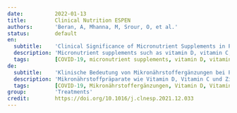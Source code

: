 ```yaml
---
date:          2022-01-13
title:         Clinical Nutrition ESPEN
authors:       'Beran, A, Mhanna, M, Srour, O, et al.'
status:        default
en:
  subtitle:    'Clinical Significance of Micronutrient Supplements in Patients with Coronavirus Disease 2019: A Comprehensive Systematic Review and Meta-Analysis'
  description: 'Micronutrient supplements such as vitamin D, vitamin C, and zinc have been used in managing viral illnesses. However, the clinical significance of these individual micronutrients in patients with Coronavirus disease 2019 (COVID-19) remains unclear. We conducted this meta-analysis to provide a quantitative assessment of the clinical significance of these individual micronutrients in COVID-19. We performed a comprehensive literature search using MEDLINE, Embase, and Cochrane databases through December 5th, 2021. All individual micronutrients reported by ≥3 studies and compared with standard-of-care (SOC) were included. The primary outcome was mortality. The secondary outcomes were intubation rate and length of hospital stay (LOS). Pooled risk ratios (RR) and mean difference (MD) with corresponding 95% confidence intervals (CI) were calculated using the random-effects model. We identified 26 studies (10 randomized controlled trials and 16 observational studies) involving 5633 COVID-19 patients that compared three individual micronutrient supplements (vitamin C, vitamin D, and zinc) with SOC. Nine studies evaluated vitamin C in 1488 patients (605 in vitamin C and 883 in SOC). Vitamin C supplementation had no significant effect on mortality, intubation rate, or LOS. Fourteen studies assessed the impact of vitamin D on mortality among 3497 patients (927 in vitamin D and 2570 in SOC). Vitamin D did not reduce mortality but reduced intubation rate and LOS. Subgroup analysis showed that vitamin D supplementation was not associated with a mortality benefit in patients receiving vitamin D pre or post COVID-19 diagnosis. Five studies, including 738 patients, compared zinc intake with SOC (447 in zinc and 291 in SOC). Zinc supplementation was not associated with a significant reduction of mortality. Individual micronutrient supplementations, including vitamin C, vitamin D, and zinc, were not associated with a mortality benefit in COVID-19. Vitamin D may be associated with lower intubation rate and shorter LOS, but vitamin C did not reduce intubation rate or LOS. Further research is needed to validate our findings.'
  tags:        [COVID-19, micronutrient supplements, vitamin D, vitamin C, zinc, mortality]
de:
  subtitle:    'Klinische Bedeutung von Mikronährstoffergänzungen bei Patienten mit Coronavirus-Erkrankung 2019: Eine umfassende systematische Überprüfung und Meta-Analyse'
  description: 'Mikronährstoffpräparate wie Vitamin D, Vitamin C und Zink wurden bei der Behandlung von Viruserkrankungen eingesetzt. Die klinische Bedeutung dieser einzelnen Mikronährstoffe bei Patienten mit Coronavirus-Erkrankung 2019 (COVID-19) ist jedoch nach wie vor unklar. Wir haben diese Meta-Analyse durchgeführt, um eine quantitative Bewertung der klinischen Bedeutung dieser einzelnen Mikronährstoffe bei COVID-19 vorzunehmen. Wir führten eine umfassende Literaturrecherche in den Datenbanken MEDLINE, Embase und Cochrane bis zum 5. Dezember 2021 durch. Alle einzelnen Mikronährstoffe, über die in ≥3 Studien berichtet wurde und die mit der Standardtherapie (SOC) verglichen wurden, wurden einbezogen. Der primäre Endpunkt war die Sterblichkeit. Die sekundären Endpunkte waren die Intubationsrate und die Dauer des Krankenhausaufenthalts (LOS). Die gepoolten Risikoverhältnisse (RR) und die mittlere Differenz (MD) mit den entsprechenden 95 %-Konfidenzintervallen (CI) wurden anhand des Modells mit zufälligen Effekten berechnet. Wir identifizierten 26 Studien (10 randomisierte kontrollierte Studien und 16 Beobachtungsstudien) mit 5633 COVID-19-Patienten, die drei einzelne Mikronährstoffpräparate (Vitamin C, Vitamin D und Zink) mit SOC verglichen. Neun Studien untersuchten Vitamin C bei 1488 Patienten (605 bei Vitamin C und 883 bei SOC). Die Vitamin-C-Supplementierung hatte keine signifikanten Auswirkungen auf die Sterblichkeit, die Intubationsrate oder die Liegezeit. Vierzehn Studien untersuchten die Auswirkungen von Vitamin D auf die Sterblichkeit bei 3497 Patienten (927 in Vitamin D und 2570 in SOC). Vitamin D führte nicht zu einer Verringerung der Sterblichkeit, aber zu einer Verringerung der Intubationsrate und der Verweildauer. Eine Untergruppenanalyse zeigte, dass die Vitamin-D-Supplementierung bei Patienten, die vor oder nach der COVID-19-Diagnose Vitamin D erhielten, nicht mit einem Mortalitätsvorteil verbunden war. In fünf Studien mit 738 Patienten wurde die Zinkzufuhr mit SOC verglichen (447 mit Zink und 291 mit SOC). Eine Zinksupplementierung war nicht mit einer signifikanten Verringerung der Sterblichkeit verbunden. Einzelne Mikronährstoffergänzungen, darunter Vitamin C, Vitamin D und Zink, waren bei COVID-19 nicht mit einem Sterblichkeitsvorteil verbunden. Vitamin D kann mit einer geringeren Intubationsrate und einer kürzeren Liegezeit in Verbindung gebracht werden, während Vitamin C weder die Intubationsrate noch die Liegezeit reduzierte. Weitere Untersuchungen sind erforderlich, um unsere Ergebnisse zu validieren.' 
  tags:        [COVID-19, Mikronährstoffergänzungen, Vitamin D, Vitamin C, Zink, Mortalität]
group:         'Treatments'
credit:        https://doi.org/10.1016/j.clnesp.2021.12.033
---
```

